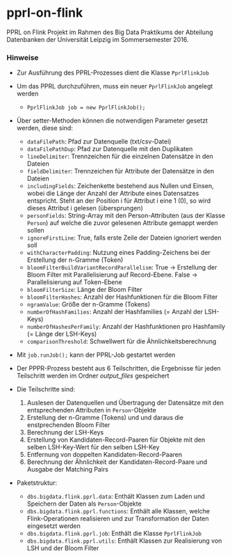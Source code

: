 # pprl-on-flink

PPRL on Flink Projekt im Rahmen des Big Data Praktikums der Abteilung Datenbanken der Universität Leipzig im Sommersemester 2016.

### Hinweise

- Zur Ausführung des PPRL-Prozesses dient die Klasse `PprlFlinkJob`
- Um das PPRL durchzuführen, muss ein neuer `PprlFlinkJob` angelegt werden
  - `PprlFlinkJob job = new PprlFlinkJob();` 
- Über setter-Methoden können die notwendigen Parameter gesetzt werden, diese sind:
  - `dataFilePath`: Pfad zur Datenquelle (txt/csv-Datei)
  - `dataFilePathDup`: Pfad zur Datenquelle mit den Duplikaten
  - `lineDelimiter`: Trennzeichen für die einzelnen Datensätze in den Dateien
  - `fieldDelimiter`: Trennzeichen für Attribute der Datensätze in den Dateien
  - `includingFields`: Zeichenkette bestehend aus Nullen und Einsen, wobei die Länge der Anzahl der Attribute eines Datensatzes entspricht. Steht an der Position i für Attribut i eine 1 (0), so wird dieses Attribut i gelesen (übersprungen)
  - `personFields`: String-Array mit den Person-Attributen (aus der Klasse `Person`) auf welche die zuvor gelesenen Attribute gemappt werden sollen
  - `ignoreFirstLine`: True, falls erste Zeile der Dateien ignoriert werden soll
  - `withCharacterPadding`: Nutzung eines Padding-Zeichens bei der Erstellung der n-Gramme (Token)
  - `bloomFilterBuildVariantRecordParallelism`: True -> Erstellung der Bloom Filter mit Parallelisierung auf Record-Ebene. False -> Parallelisierung auf Token-Ebene
  - `bloomFilterSize`: Länge der Bloom Filter
  - `bloomFilterHashes`: Anzahl der Hashfunktionen für die Bloom Filter
  - `ngramValue`: Größe der n-Gramme (Tokens)
  - `numberOfHashFamilies`: Anzahl der Hashfamilies (= Anzahl der LSH-Keys)
  - `numberOfHashesPerFamily`: Anzahl der Hashfunktionen pro Hashfamily (= Länge der LSH-Keys)
  - `comparisonThreshold`: Schwellwert für die Ähnlichkeitsberechnung
- Mit `job.runJob();` kann der PPRL-Job gestartet werden

- Der PPPR-Prozess besteht aus 6 Teilschritten, die Ergebnisse für jeden Teilschritt werden im Ordner *output_files* gespeichert
- Die Teilschritte sind:
  1. Auslesen der Datenquellen und Übertragung der Datensätze mit den entsprechenden Attributen in `Person`-Objekte
  2. Erstellung der n-Gramme (Tokens) und und daraus die enstprechenden Bloom Filter
  3. Berechnung der LSH-Keys
  4. Erstellung von Kandidaten-Record-Paaren für Objekte mit den selben LSH-Key-Wert für den selben LSH-Key
  5. Entfernung von doppelten Kandidaten-Record-Paaren
  6. Berechnung der Ähnlichkeit der Kandidaten-Record-Paare und Ausgabe der Matching Pairs

- Paketstruktur:
  - `dbs.bigdata.flink.pprl.data`: Enthält Klassen zum Laden und Speichern der Daten als `Person`-Objekte
  - `dbs.bigdata.flink.pprl.functions`: Enthält alle Klassen, welche Flink-Operationen realisieren und zur Transformation der Daten eingesetzt werden
  - `dbs.bigdata.flink.pprl.job`: Enthält die Klasse `PprlFlinkJob`
  - `dbs.bigdata.flink.pprl.utils`: Enthält Klassen zur Realisierung von LSH und der Bloom Filter
